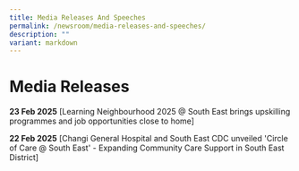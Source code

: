 ```yaml
---
title: Media Releases And Speeches
permalink: /newsroom/media-releases-and-speeches/
description: ""
variant: markdown
---
```

Media Releases 
=
**23 Feb 2025** [](/files/Media_Release__Learning_Neighbourhood_2025___South_East_Brings_Upskilling_Programmes_and_Job_Opportunities_Close_to_Home.pdf)[Learning Neighbourhood 2025 @ South East brings upskilling programmes and job opportunities close to home]

**22 Feb 2025** [](/files/Media_Release__Changi_General_Hospital_and_South_East_CDC_Unveiled__Circle_of_Care___South_East_.pdf)[Changi General Hospital and South East CDC unveiled 'Circle of Care @ South East' - Expanding Community Care Support in South East District]